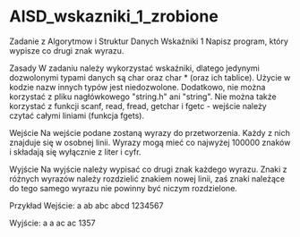 # AISD_wskazniki_1_zrobione
Zadanie z Algorytmow i Struktur Danych
Wskaźniki 1
Napisz program, który wypisze co drugi znak wyrazu.

Zasady
W zadaniu należy wykorzystać wskaźniki, dlatego jedynymi dozwolonymi typami danych są char oraz char * (oraz ich tablice). Użycie w kodzie nazw innych typów jest niedozwolone. Dodatkowo, nie można korzystać z pliku nagłówkowego "string.h" ani "string". Nie można także korzystać z funkcji scanf, read, fread, getchar i fgetc - wejście należy czytać całymi liniami (funkcja fgets).

Wejście
Na wejście podane zostaną wyrazy do przetworzenia. Każdy z nich znajduje się w osobnej linii. Wyrazy mogą mieć co najwyżej 100000 znaków i składają się wyłącznie z liter i cyfr.

Wyjście
Na wyjście należy wypisać co drugi znak każdego wyrazu. Znaki z różnych wyrazów należy rozdzielić znakiem nowej linii, zaś znaki należące do tego samego wyrazu nie powinny być niczym rozdzielone.

Przykład
Wejście:
a
ab
abc
abcd
1234567

Wyjście:
a
a
ac
ac
1357
